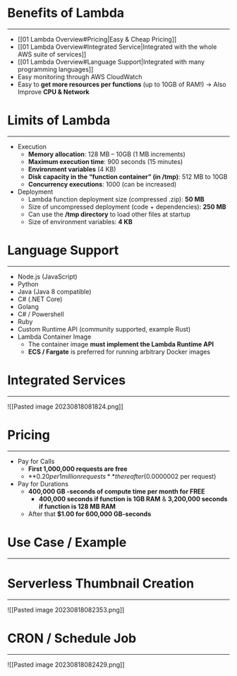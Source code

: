 # Benefits of Lambda
---

* [[01 Lambda Overview#Pricing|Easy & Cheap Pricing]]
* [[01 Lambda Overview#Integrated Service|Integrated with the whole AWS suite of services]]
* [[01 Lambda Overview#Language Support|Integrated with many programming languages]]
* Easy monitoring through AWS CloudWatch
* Easy to **get more resources per functions** (up to 10GB of RAM!) -> Also Improve **CPU & Network**

# Limits of Lambda
---

* Execution
	* **Memory allocation**: 128 MB – 10GB (1 MB increments)
	* **Maximum execution time**: 900 seconds (15 minutes)
	* **Environment variables** (4 KB)
	* **Disk capacity in the “function container” (in /tmp)**: 512 MB to 10GB
	* **Concurrency executions**: 1000 (can be increased)
* Deployment
	* Lambda function deployment size (compressed .zip): **50 MB**
	* Size of uncompressed deployment (code + dependencies): **250 MB**
	* Can use the **/tmp directory** to load other files at startup
	* Size of environment variables: **4 KB**

# Language Support
---

* Node.js (JavaScript) 
* Python
* Java (Java 8 compatible) 
* C# (.NET Core) 
* Golang 
* C# / Powershell 
* Ruby 
* Custom Runtime API (community supported, example Rust)
* Lambda Container Image 
	* The container image **must implement the Lambda Runtime API**
	* **ECS / Fargate** is preferred for running arbitrary Docker images

# Integrated Services
---

![[Pasted image 20230818081824.png]]

# Pricing
---

* Pay for Calls 
	* **First 1,000,000 requests are free**
	* **$0.20 per 1 million requests** thereafter ($0.0000002 per request)
* Pay for Durations
	* **400,000 GB -seconds of compute time per month for FREE**
		* **400,000 seconds if function is 1GB RAM** & **3,200,000 seconds if function is 128 MB RAM**
	* After that **$1.00 for 600,000 GB-seconds**

# Use Case / Example
---

# Serverless Thumbnail Creation
---

![[Pasted image 20230818082353.png]]

# CRON / Schedule Job
---

![[Pasted image 20230818082429.png]]
